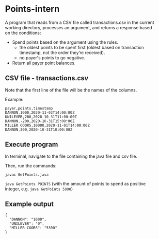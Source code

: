 # Points-intern

A program that reads from a CSV file called transactions.csv in the current working directory, processes an argument, and returns a response based on the conditions:
  - Spend points based on the argument using the rules.
    - the oldest points to be spent first (oldest based on transaction timestamp, not the order they’re received).
    - no payer's points to go negative.
  - Return all payer point balances.


## CSV file - transactions.csv
Note that the first line of the file will be the names of the columns.

Example:

  ```
  payer,points,timestamp
  DANNON,1000,2020-11-02T14:00:00Z
  UNILEVER,200,2020-10-31T11:00:00Z
  DANNON,-200,2020-10-31T15:00:00Z
  MILLER COORS,10000,2020-11-01T14:00:00Z
  DANNON,300,2020-10-31T10:00:00Z
  ```
## Execute program
In terminal, navigate to the file containing the java file and csv file.

Then, run the commands:

`javac GetPoints.java`

`java GetPoints POINTS` (with the amount of points to spend as positive integer, e.g. `java GetPoints 5000`)

## Example output
```
{ 
  "DANNON": "1000", 
  "UNILEVER": "0", 
  "MILLER COORS": "5300" 
} 
```
